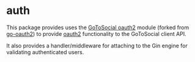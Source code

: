# auth

This package provides uses the [GoToSocial oauth2](https://github.com/gotosocial/oauth2) module (forked from [go-oauth2](https://github.com/go-oauth2/oauth2)) to provide [oauth2](https://www.oauth.com/) functionality to the GoToSocial client API.

It also provides a handler/middleware for attaching to the Gin engine for validating authenticated users.
